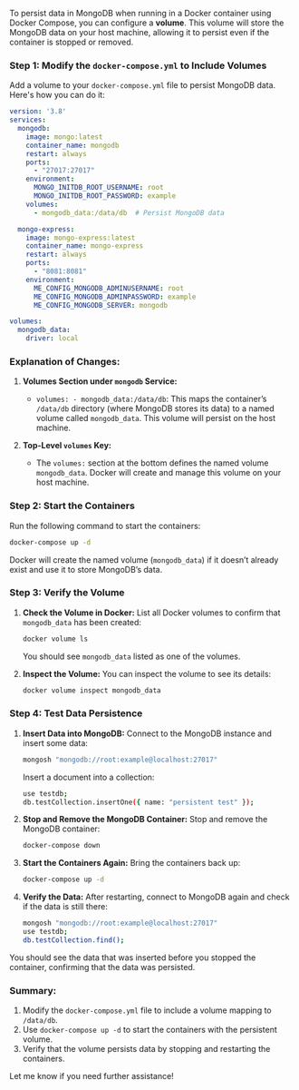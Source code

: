 To persist data in MongoDB when running in a Docker container using Docker Compose, you can configure a **volume**. This volume will store the MongoDB data on your host machine, allowing it to persist even if the container is stopped or removed.

### Step 1: Modify the `docker-compose.yml` to Include Volumes

Add a volume to your `docker-compose.yml` file to persist MongoDB data. Here's how you can do it:

```yaml
version: '3.8'
services:
  mongodb:
    image: mongo:latest
    container_name: mongodb
    restart: always
    ports:
      - "27017:27017"
    environment:
      MONGO_INITDB_ROOT_USERNAME: root
      MONGO_INITDB_ROOT_PASSWORD: example
    volumes:
      - mongodb_data:/data/db  # Persist MongoDB data

  mongo-express:
    image: mongo-express:latest
    container_name: mongo-express
    restart: always
    ports:
      - "8081:8081"
    environment:
      ME_CONFIG_MONGODB_ADMINUSERNAME: root
      ME_CONFIG_MONGODB_ADMINPASSWORD: example
      ME_CONFIG_MONGODB_SERVER: mongodb

volumes:
  mongodb_data:
    driver: local
```

### Explanation of Changes:

1. **Volumes Section under `mongodb` Service:**
   - `volumes: - mongodb_data:/data/db`: This maps the container’s `/data/db` directory (where MongoDB stores its data) to a named volume called `mongodb_data`. This volume will persist on the host machine.

2. **Top-Level `volumes` Key:**
   - The `volumes:` section at the bottom defines the named volume `mongodb_data`. Docker will create and manage this volume on your host machine.

### Step 2: Start the Containers

Run the following command to start the containers:
```bash
docker-compose up -d
```

Docker will create the named volume (`mongodb_data`) if it doesn’t already exist and use it to store MongoDB’s data.

### Step 3: Verify the Volume

1. **Check the Volume in Docker:**
   List all Docker volumes to confirm that `mongodb_data` has been created:
   ```bash
   docker volume ls
   ```
   You should see `mongodb_data` listed as one of the volumes.

2. **Inspect the Volume:**
   You can inspect the volume to see its details:
   ```bash
   docker volume inspect mongodb_data
   ```

### Step 4: Test Data Persistence

1. **Insert Data into MongoDB:**
   Connect to the MongoDB instance and insert some data:
   ```bash
   mongosh "mongodb://root:example@localhost:27017"
   ```

   Insert a document into a collection:
   ```bash
   use testdb;
   db.testCollection.insertOne({ name: "persistent test" });
   ```

2. **Stop and Remove the MongoDB Container:**
   Stop and remove the MongoDB container:
   ```bash
   docker-compose down
   ```

3. **Start the Containers Again:**
   Bring the containers back up:
   ```bash
   docker-compose up -d
   ```

4. **Verify the Data:**
   After restarting, connect to MongoDB again and check if the data is still there:
   ```bash
   mongosh "mongodb://root:example@localhost:27017"
   use testdb;
   db.testCollection.find();
   ```

You should see the data that was inserted before you stopped the container, confirming that the data was persisted.

### Summary:

1. Modify the `docker-compose.yml` file to include a volume mapping to `/data/db`.
2. Use `docker-compose up -d` to start the containers with the persistent volume.
3. Verify that the volume persists data by stopping and restarting the containers.

Let me know if you need further assistance!